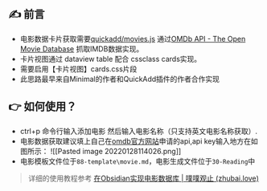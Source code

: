 ## ✍ 前言
- 电影数据卡片获取需要[quickadd/movies.js](https://github.com/chhoumann/quickadd/blob/master/docs/Examples/Attachments/movies.js) 通过[OMDb API - The Open Movie Database](https://www.omdbapi.com/) 抓取IMDB数据实现。
- 卡片视图通过 dataview table 配合 cssclass cards实现。
- 需要启用【卡片视图】cards.css片段
- 此思路最早来自Minimal的作者和QuickAdd插件的作者合作实现

## 👉  如何使用？
- ctrl+p  命令行输入添加电影 然后输入电影名称（只支持英文电影名称获取）.
- 电影数据获取建议填上自己在[omdb官方网站](https://www.omdbapi.com/)申请的api,api key输入地方在如图所示：
![[Pasted image 20220128114026.png]]
- 电影模板文件位于`88-template\movie.md`，电影生成文件位于`30-Reading`中

> 详细的使用教程参考
[在Obsidian实现电影数据库 | 噗噗观止 (zhubai.love)](https://fengchenpupu.zhubai.love/posts/2092534559069196288)




